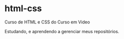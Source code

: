 # html-css
 Curso de HTML e CSS do Curso em Video

Estudando, e aprendendo a gerenciar meus repositórios.
